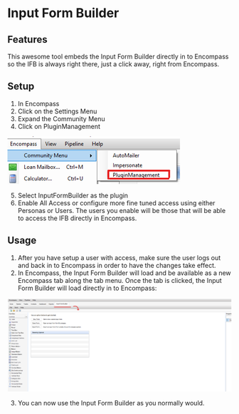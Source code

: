 # Input Form Builder

## Features

This awesome tool embeds the Input Form Builder directly in to Encompass so the IFB is always right there, just a click away, right from Encompass.

## Setup

1. In Encompass
2. Click on the Settings Menu
3. Expand the Community Menu
4. Click on PluginManagement

![Community Plugin Menu](/img/CommunityPluginMenu.png)

5. Select InputFormBuilder as the plugin
6. Enable All Access or configure more fine tuned access using either Personas or Users. The users you enable will be those that will be able to access the IFB directly in Encompass. 

## Usage

1. After you have setup a user with access, make sure the user logs out and back in to Encompass in order to have the changes take effect. 
2. In Encompass, the Input Form Builder will load and be available as a new Encompass tab along the tab menu. Once the tab is clicked, the Input Form Builder will load directly in to Encompass:

![Input Form Builder Tab Screenshot](/img/InputFormBuilder/IFBTab.png)

3. You can now use the Input Form Builder as you normally would.